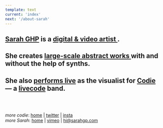 ```yaml
---
template: text
current: 'index'
next: '/about-sarah'
---
```


## <a class="relative" href="/about-sarah">Sarah GHP<span id="bio"></span></a> is a <a class="relative" href="/about-art">digital & video artist <span id="statement"></span></a>. 

## She creates <a class="relative" href="/works">large-scale abstract works <span id="selected"></span></a> with and without the help of synths. 

## She also <a class="relative" href="/codie-live">performs live<span id="performances"></span></a> as the visualist for  <a class="relative" href="/about-codie">Codie<span id="about-codie"></span></a> — a <a class="relative" href="/about-livecode">livecode<span id="livecode"></span></a> band.

<br />
<br />

*more codie*: [home](https://codie.live/) | [twitter](https://twitter.com/hi_codie) | [insta](https://instagram.com/hi_codie/)  
*more Sarah*: [home](http://sarahghp.com/) | [vimeo](https://vimeo.com/hicodie) | hi@sarahgp.com
